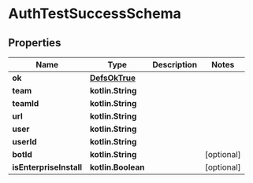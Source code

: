 
# AuthTestSuccessSchema

## Properties
Name | Type | Description | Notes
------------ | ------------- | ------------- | -------------
**ok** | [**DefsOkTrue**](DefsOkTrue.md) |  | 
**team** | **kotlin.String** |  | 
**teamId** | **kotlin.String** |  | 
**url** | **kotlin.String** |  | 
**user** | **kotlin.String** |  | 
**userId** | **kotlin.String** |  | 
**botId** | **kotlin.String** |  |  [optional]
**isEnterpriseInstall** | **kotlin.Boolean** |  |  [optional]



